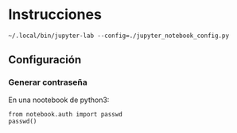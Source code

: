 # Instrucciones
`~/.local/bin/jupyter-lab --config=./jupyter_notebook_config.py`

## Configuración
### Generar contraseña
En una nootebook de python3:
```
from notebook.auth import passwd
passwd()
```